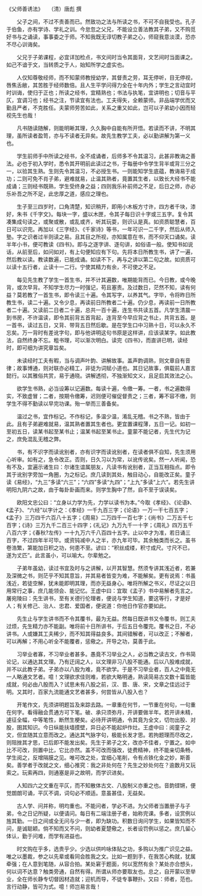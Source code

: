 《父师善诱法》　　（清）唐彪 撰 

　　父子之间，不过不责善而已。然致功之法与所读之书，不可不自我受也。孔子于伯鱼，亦有学诗、学礼之训。今怠忽之父兄，不能设立善法教其子弟，又不购觅好书与之诵读，事事委之于师。不知我既无谆切教子弟之心，师窥我意淡漠，恐亦不尽心训诲矣。 

　　父兄于子弟课程，必宜详加检点，书文间时当令其面背，文艺间时当面课之。如己不谙于文，当转质之于人，始知所学之虚实也。 

　　人仅知尊敬经师，而不知蒙师教授幼学，其督责之劳，耳无停听，目无停视，唇焦舌敝，其苦胜于经师数倍。且人生平学问得力全在十年内外；学生之言动宜时时训诲，使归于正也；所读之经书，宜精熟也；书法与执笔，宜讲明也；切音与平仄，宜调习也；经书之注，节读宜有法也。工夫得失，全赖蒙师。非品端学优而又勤且严者，不克胜任。夫蒙师劳苦如此，关系之重又如此，岂可以子弟幼小因而轻视先生也哉！ 

　　凡书随读随解，则能明晰其理，久久胸中自能有所开悟。若读而不讲，不明其理，虽所读者盈笥，亦与不读者无异矣。故先生教学工夫，必以勤讲解为第一义也。 

　　学生前师手中所读之经书，全不成诵者，后师多不令其温习，此甚非教诲之善法。必也于初入学时，悉令其开明前此读过之书，于每册中令学生背半或背三分之一，以验其生熟。生则先令其温习，不必授生书。一则能知学生底蕴，教诲易于成功；二则可免不肖子弟，避难就易，止温其熟者，竟置其生者，以致长大经书不能成诵；三则经书既熟，学生受终身之益；四则我乐补前师之不足，后日之师，亦必乐补吾之所不足，此忠厚之道，感应之理也。 

　　生子至三四岁时，口角清楚，知识稍开，即用小木板方寸许，四方者千块，漆好，朱书《千字文》。每块一字，盛以木匣，令其子每日识十字或三五字。复令其凑集成句读之，或聚或散，或乱或齐，听其玩耍，则识认是真。如资质聪慧者，百日可以识完。再加以《三字经》、《千家诗》等书，一年可识一二千字，然后从师入塾。字之识者过半则读之易。且其目之所视，亦知属意在书，而不仰天口诵矣。读半年小书，便可教读《四书》。即与之逐字讲、逐句讲，如俗语一般。使知书如说话，从前至后，如问如对，有上句便知应有下句。先将本日所教生书，讲了一遍，然后教以读。教读数遍，已能成诵。如读不下，再与之讲以第二句之故。如资质可以读十五行者，止读十一二行。宁使其精力有余，不可使之不足。 

　　每见先生教了学生一首生书，并不计其遍数，唯期能背而已。今日教，或今晚背，或次早背。不知学生尽力一时强记，苟且塞责。及过数日，茫然不知，读有何益？莫若教了一首生书，即令读三十遍。令其写字，以养其气。字毕，令将昨日所教生书，读二十遍。又令少息，再读前日所教者二十遍。仍少息，再读前一日所教者二十遍。又读前二日者二十遍，总共一百十遍，连生书共读五首。凡学生清晨一到书房，不许温读，即令其前背五首背起，连背至今早应背之书止，共背五首。是一首书，读过五日，又背、带背五日然后歇。是在学生口中习熟十日，可以永久不忘矣。万一背时有差讹字句，即与他讲明这句书原是这样讲，应该读某字。如此教法，自然终身不忘。粗书理，可以渐次明白。读完《四书》，而直讲已明，读经时，即可细为讲究章旨矣。 

　　未读经时工夫有暇，当与调声叶韵、讲解故事。盖声韵调熟，则文章自有音律；故事博通，则对联亦必精工，非徒为词赋小道也。其日记故事，俱载前人嘉言懿行。以其雅俗共赏，易于通晓。讲解透彻，不独渐知文义，且足启其效法之心。 

　　欲学生书熟，必当设筹以记遍数。每读十遍，令缴一筹。一者，书之遍数得实，不致虚冒；二者，按期令缴筹，迟则便可催促督责之；三者，筹不容不缴，则学生不得不勤读以早完功课。殆一举而三善备矣。 

　　温过之书，宜作标记。不作标记，多温少温，淆乱无稽。书之不熟，皆由于此。且有子弟避难就易，温其熟者置其生者也。更宜置课程薄，五日一记。如初一至初五日，读某书起至某书止；温某书起至某书止。童蒙不能记者，先生代为记之，庶免混乱无稽之弊。 

　　书，有不识字而读讹别者，亦有识字而读讹别者，在读者俱不自知，先生须用心听审。如有之，急令改正。否则，日久习以为常，以讹传讹矣。然一人听闻，恐有不及，宜遍示诸生曰：尔诸生谊属朋友，凡读书有讹别者，正当互相指点。即令其于讹别字旁加一角圈，为之标记。庶几读到其处，触目动心，自能改正矣。童子读《易经》，“九三”多读“六三”；“六四”多读“九四”；“上九”多读“上六”。若先生讲明阳九阴六之故，由于每卦卦画而来。则学生胸中了然，自不至于误读矣。 

　　欧阳文忠公曰：“立身以力学为先，力学以读书为本。”今取《孝经》、《论语》、《孟子》、“六经”以字计之：《孝经》一千九百三字；《论语》一万一干七百五字；《孟子》三万四千六百八十五字；《周易》二万四千一百七字；《尚书》二万五千七百字；《诗》三万九千二百三十四字；《礼记》九万九千一十字；《周礼》四万五千八百六字；《春秋?左传》一十九万六千八百四十五字。止以中才为准，若日诵三百字，不过四年半可毕。或资钝减中人之半，亦九年可毕。其余触类而长之。虽书卷浩繁，第能加日积之功，何患不至。谚曰：“积丝成缕，积寸成尺。寸尺不已，遂为丈匹”。此言虽小，可以喻大。尔辈勉之。 

　　子弟年虽幼，读过书宜及时与之讲解，以开其智慧。然须专讲其浅近者，若兼及深微之书，则茫乎不知其意旨，并其易者皆变为难，不能解矣。更有说焉：书虽浅近，若徒空解，犹未能即明其理，而亦无益身心。唯将所解之书义，尽证之以日用常行之事，庶几能领会、能记忆。王虚中曰：宜取《孟子》书中易解者先言之。屠宛陵曰：先生讲书，至有关德行伦理者，便说与学生知道，要这等行，才是好人；有关修己、治人、忠君、爱国者，便说道：你他日作官亦要如此。 

　　先生止与学生讲书而不令其覆书，最为无益。然每日既讲书又令覆书，则工夫过烦，先生精力亦不能副。唯将前十日所讲书，于后五日令覆完。覆书之日，不必讲书。人或嫌其工夫稀少，而不知其得益良多。其间错解者，可以改正；不解者，可以再解；不用心听全不能覆者，惩儆之。开导之功，莫善于此。 

　　习举业者寡，不习举业者甚多。愚竟不习举业之人，必当教之读古文，作书简论记，以通达其文理。乃有迂阔之人，以文理非习八股不能通。后以八股难成就，并不以此教子弟。子弟亦以八股为难，竟不欲学。于是不习举业者，百人之中竟无一人略通文艺者。噫！文理欲求佳则难，若欲大略明通，熟读简易古文数十篇皆能成就，何必由八股而入？试思未有八股之前，汉、晋、唐、宋，文章之佳远过于明。又其时，百家九流能通文艺者甚多，何尝皆从八股入也？ 

　　开笔作文，先须讲明题旨及来踪去路。一章重在何节，一节重在何句，一句重在何字。看得融会贯通方可下笔。破、承只须弥月，开讲要做半年。若开讲未精，遽征全幅，中等笔性，断然生梗矣。必待开讲明通，令其竟为全文，切勿出股、对股，圉其知识。今日纵能扶墙摸壁，异日必不能起炉作灶。王虚中曰：阅童子之文，但宜随其立意而改之。通达其气脉字句，极能长发才思。若拘题理而尽改之，则阻挫其才思，已后即不能发出矣。先生于弟子之文，改亦不佳者，宁置之。如中比不可改，则置中比，它比亦然。盖不可改而强改，徒费精神，终不能亲切条畅，学生阅之，反增隔膜之见。唯可改之处，宜细心笔削，令有点铁化金之妙，斯善矣。善学者于改就之文，细心推究：我之非处何在？先生之妙处何在？逾数月又玩索之。玩索再四，则通塞是非之故明，而学识进矣。 

　　人知四六之文重在平仄，而不知散体古文、八股制义亦重之也。音韵铿锵，便觉朗朗可诵，平仄不调，词句必不顺适。意虽甚佳，无益矣。 

　　古人学、问并称，明均重也。不能问者，学必不进。为父师者当置册子与子弟，令之日记所疑，以便请问。每日有二端注册子者，始称完课。多者，设赏例以旌其勤。一日之间或全无问与少一者，即为缺功。积数日询问学生，如果皆知而不问，是诚聪颖。倘不知而又不问，则幼者夏楚儆之，长者设罚例以惩之。庶几留心体认，勤于问难，而学有进益也。 

　　时文购在乎多，选贵乎少。少选以供吟咏体贴之功，多购以为推广识见之益。唯之以墨裁，参之以先辈或看同会胜我之文。比如一题到手，在我苦心构就，犹属牵强；在人意到笔随，从容合拍。某处窘于题面，何以宽然有余？某处亦合想头，何以词不达意？触类旁通，自然有得。所谓从师亦要取友也。总之，自开蒙以至举业，全在师长静专切督因材造就；迎机而导，不徒专事鞭扑。又曰：师者，范也。言行动静，皆可为式。噫！师岂易言哉！ 
 
